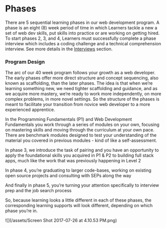 # Phases

There are 5 sequential learning phases in our web development program. A phase is an eight \(8\) week period of time in which Learners tackle a new a set of web dev skills, put skills into practice or are working on getting hired. To start phases 2, 3, and 4, Learners must successfully complete a phase interview which includes a coding challenge and a technical comprehension interview. See more details in the [Interviews](./Interviews) section.

### Program Design

The arc of our 40 week program follows your growth as a web developer. The early phases offer more direct structure and concept sequencing, also known as scaffolding, than the later phases. The idea is that when we’re learning something new, we need tighter scaffolding and guidance, and as we acquire more mastery, we’re ready to work more independently, on more complex problems, in more novel settings. So the structure of the phases is meant to facilitate your transition from novice web developer to a more experienced apprentice.

In the Programming Fundamentals \(P1\) and Web Development Fundamentals you work through a series of modules on your own, focusing on mastering skills and moving through the curriculum at your own pace. There are benchmark modules designed to test your understanding of the material you covered in previous modules - kind of like a self-assessment.  

In phase 3, we introduce the task of pairing and you have an opportunity to apply the foundational skills you acquired in P1 & P2 to building full stack apps, much like the work that was previously happening in Level 2

In phase 4, you’re graduating to larger code-bases, working on existing open source projects and consulting with SEPs along the way

And finally in phase 5, you’re turning your attention specifically to interview prep and the job search process

  
So, because learning looks a little different in each of these phases, the corresponding learning supports will look different, depending on which phase you’re in.

  
![](/assets/Screen Shot 2017-07-26 at 4.10.53 PM.png)

## 



